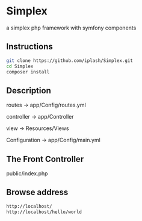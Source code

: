 <div algin="center">
  <h1>Simplex</h1>
  <p>a simplex php framework with symfony components</p>
</div>

<h2>Instructions</h2>

```bash
git clone https://github.com/iplash/Simplex.git
cd Simplex
composer install
```

<h2>Description</h2>

routes         -> app/Config/routes.yml

controller     -> app/Controller

view           -> Resources/Views

Configuration  -> app/Config/main.yml

<h2>The Front Controller</h2>

public/index.php


<h2>Browse address</h2>

```bash
http://localhost/
http://localhost/hello/world
```


